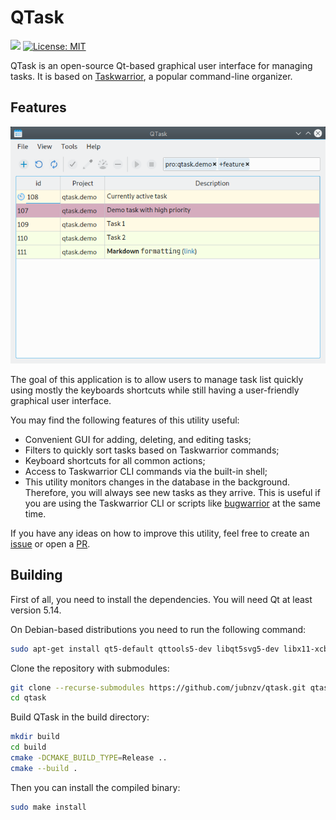 # QTask

![](https://github.com/jubnzv/qtask/workflows/Build/badge.svg)
[![License: MIT](https://img.shields.io/badge/License-MIT-blue.svg)](https://opensource.org/licenses/MIT)

QTask is an open-source Qt-based graphical user interface for managing tasks. It is based on [Taskwarrior](https://taskwarrior.org/), a popular command-line organizer.

## Features

![image](assets/screenshot.png)

The goal of this application is to allow users to manage task list quickly using mostly the keyboards shortcuts while still having a user-friendly graphical user interface.

You may find the following features of this utility useful:

* Convenient GUI for adding, deleting, and editing tasks;
* Filters to quickly sort tasks based on Taskwarrior commands;
* Keyboard shortcuts for all common actions;
* Access to Taskwarrior CLI commands via the built-in shell;
* This utility monitors changes in the database in the background. Therefore, you will always see new tasks as they arrive. This is useful if you are using the Taskwarrior CLI or scripts like [bugwarrior](https://github.com/ralphbean/bugwarrior) at the same time.

If you have any ideas on how to improve this utility, feel free to create an [issue](https://github.com/jubnzv/qtask/issues) or open a [PR](https://github.com/jubnzv/qtask/pulls).

## Building

First of all, you need to install the dependencies. You will need Qt at least version 5.14.

On Debian-based distributions you need to run the following command:

```bash
sudo apt-get install qt5-default qttools5-dev libqt5svg5-dev libx11-xcb-dev qtbase5-private-dev
```

Clone the repository with submodules:

```bash
git clone --recurse-submodules https://github.com/jubnzv/qtask.git qtask
cd qtask
```

Build QTask in the build directory:

```bash
mkdir build
cd build
cmake -DCMAKE_BUILD_TYPE=Release ..
cmake --build .
```

Then you can install the compiled binary:

```bash
sudo make install
```

